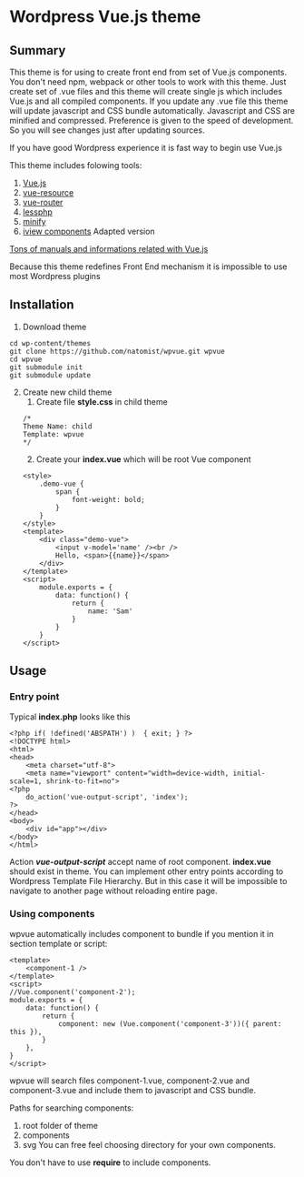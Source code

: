 
# Wordpress Vue.js theme

## Summary

This theme is for using to create front end from set of Vue.js components. You don't need npm, webpack or other tools to work with this theme.
Just create set of .vue files and this theme will create single js which includes Vue.js and all compiled components.
If you update any .vue file this theme will update javascript and CSS bundle automatically. Javascript and CSS are minified and compressed.
Preference is given to the speed of development. So you will see changes just after updating sources.

If you have good Wordpress experience it is fast way to begin use Vue.js

This theme includes folowing tools:
1. [Vue.js](https://github.com/vuejs/vue)
2. [vue-resource](https://github.com/pagekit/vue-resource)
3. [vue-router](https://github.com/vuejs/vue-router)
4. [lessphp](https://github.com/leafo/lessphp)
5. [minify](https://github.com/matthiasmullie/minify)
6. [iview components](https://github.com/iview/iview) Adapted version

[Tons of manuals and informations related with Vue.js](https://github.com/vuejs/awesome-vue)

Because this theme redefines Front End mechanism it is impossible to use most Wordpress plugins

## Installation

1. Download theme
```
cd wp-content/themes
git clone https://github.com/natomist/wpvue.git wpvue
cd wpvue
git submodule init
git submodule update
```
2. Create new child theme
	1. Create file **style.css** in child theme
	```
	/*
	Theme Name: child
	Template: wpvue
	*/
	```
	2. Create your **index.vue** which will be root Vue component
	```
	<style>
		.demo-vue {
			span {
				font-weight: bold;
			}
		}
	</style>
	<template>
		<div class="demo-vue">
			<input v-model='name' /><br />
			Hello, <span>{{name}}</span>
		</div>
	</template>
	<script>
		module.exports = {
			data: function() {
				return {
					name: 'Sam'
				}
			}
		}
	</script>
	```

## Usage

### Entry point
Typical **index.php** looks like this
```
<?php if( !defined('ABSPATH') )  { exit; } ?>
<!DOCTYPE html>
<html>
<head>
	<meta charset="utf-8">
	<meta name="viewport" content="width=device-width, initial-scale=1, shrink-to-fit=no">
<?php
	do_action('vue-output-script', 'index');
?>
</head>
<body>
	<div id="app"></div>
</body>
</html>
```
Action ***vue-output-script*** accept name of root component. **index.vue** should exist in theme.
You can implement other entry points according to Wordpress Template File Hierarchy.
But in this case it will be impossible to navigate to another page without reloading entire page.

### Using components
wpvue automatically includes component to bundle if you mention it in section template or script:
```
<template>
	<component-1 />
</template>
<script>
//Vue.component('component-2');
module.exports = {
	data: function() {
		return {
			component: new (Vue.component('component-3'))({ parent: this }),
		}
	},
}
</script>
```
wpvue will search files component-1.vue, component-2.vue and component-3.vue and include them to javascript and CSS bundle.

Paths for searching components:
1. root folder of theme
2. components
3. svg
You can free feel choosing directory for your own components.

You don't have to use **require** to include components.

